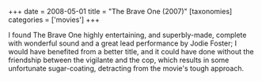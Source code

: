 +++
date = 2008-05-01
title = "The Brave One (2007)"
[taxonomies]
categories = ['movies']
+++

I found The Brave One highly entertaining, and superbly-made, complete
with wonderful sound and a great lead performance by Jodie Foster; I
would have benefited from a better title, and it could have done without
the friendship between the vigilante and the cop, which results in some
unfortunate sugar-coating, detracting from the movie's tough approach.
